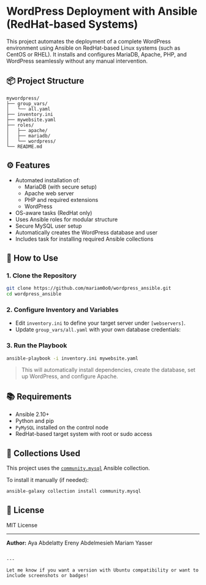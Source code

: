 # WordPress Deployment with Ansible (RedHat-based Systems)

This project automates the deployment of a complete WordPress environment using Ansible on RedHat-based Linux systems (such as CentOS or RHEL). It installs and configures MariaDB, Apache, PHP, and WordPress seamlessly without any manual intervention.

## 📦 Project Structure

```
mywordpress/
├── group_vars/
│   └── all.yaml
├── inventory.ini
├── mywebsite.yaml
├── roles/
│   ├── apache/
│   ├── mariadb/
│   └── wordpress/
└── README.md
```

## ⚙️ Features

- Automated installation of:
  - MariaDB (with secure setup)
  - Apache web server
  - PHP and required extensions
  - WordPress
- OS-aware tasks (RedHat only)
- Uses Ansible roles for modular structure
- Secure MySQL user setup
- Automatically creates the WordPress database and user
- Includes task for installing required Ansible collections

## 🚀 How to Use

### 1. Clone the Repository

```bash
git clone https://github.com/mariam0o0/wordpress_ansible.git
cd wordpress_ansible
```

### 2. Configure Inventory and Variables

- Edit `inventory.ini` to define your target server under `[webservers]`.
- Update `group_vars/all.yaml` with your own database credentials:

### 3. Run the Playbook

```bash
ansible-playbook -i inventory.ini mywebsite.yaml
```

> This will automatically install dependencies, create the database, set up WordPress, and configure Apache.

## 📚 Requirements

- Ansible 2.10+
- Python and pip
- `PyMySQL` installed on the control node
- RedHat-based target system with root or sudo access

## 🧩 Collections Used

This project uses the [`community.mysql`](https://docs.ansible.com/ansible/latest/collections/community/mysql/) Ansible collection.

To install it manually (if needed):

```bash
ansible-galaxy collection install community.mysql
```

## 📄 License

MIT License

---

**Author:**
Aya Abdelatty
Ereny Abdelmesieh
Mariam Yasser 

```

---

Let me know if you want a version with Ubuntu compatibility or want to include screenshots or badges!
